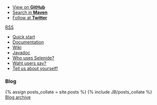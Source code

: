 <ul class="gray-boxes">
  <li><a href="https://github.com/codeborne/selenide" target="_blank">View on <strong>GitHub</strong></a></li>
  <li><a href="http://search.maven.org/#search%7Cgav%7C1%7Cg%3A%22com.codeborne%22%20AND%20a%3A%22selenide%22" target="_blank">Search in <strong>Maven</strong></a></li>
  <li><a href="http://twitter.com/jselenide" target="_blank">Follow at <strong>Twitter</strong></a></li>
</ul>

<a class="right" title="Subscribe to this blog" href="{{ BASE_PATH }}/rss.xml">
  <abbr title="Really Simple Syndication">RSS</abbr>
</a>

<ul class="main-menu-pages">
  <li><a href="{{ BASE_PATH }}/quick-start.html">Quick start</a></li>
  <li><a href="{{ BASE_PATH }}/documentation.html">Documentation</a></li>
  <li><a href="https://github.com/codeborne/selenide/wiki">Wiki</a></li>
  <li><a href="{{ BASE_PATH }}/javadoc/2.3" target="_blank">Javadoc</a></li>
  <li><a href="{{ BASE_PATH }}/users.html">Who uses Selenide?</a></li>
  <li><a href="{{ BASE_PATH }}/quotes.html">Waht users say?</a></li>
  <li><a href="{{ BASE_PATH }}/contacts.html">Tell us about yourself!</a></li>
</ul>

<h3>Blog</h3>
<div class="archive">
  {% assign posts_collate = site.posts %}
  {% include JB/posts_collate %}
  <a href="{{ BASE_PATH }}/archive.html" class="right small">Blog archive</a>
</div>
